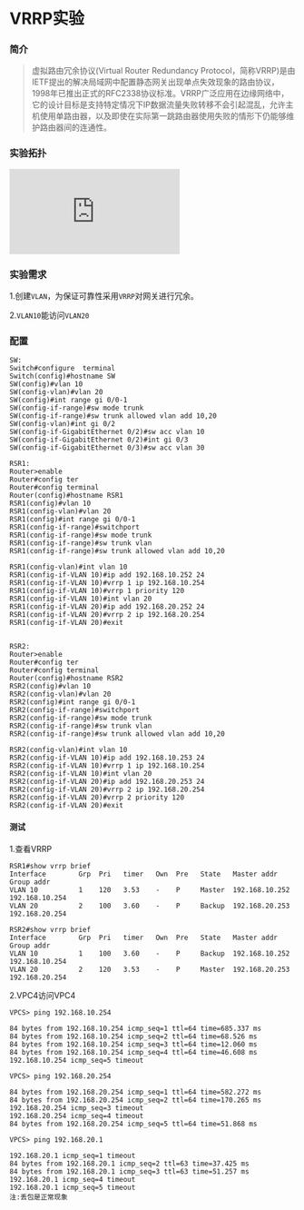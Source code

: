 # VRRP实验

### 简介

> 虚拟路由冗余协议(Virtual Router Redundancy Protocol，简称VRRP)是由IETF提出的解决局域网中配置静态网关出现单点失效现象的路由协议，1998年已推出正式的RFC2338协议标准。VRRP广泛应用在边缘网络中，它的设计目标是支持特定情况下IP数据流量失败转移不会引起混乱，允许主机使用单路由器，以及即使在实际第一跳路由器使用失败的情形下仍能够维护路由器间的连通性。

### 实验拓扑

[![img](http://localhost/lib/exe/fetch.php?tok=cc35e6&media=https%3A%2F%2Fs3.bmp.ovh%2Fimgs%2F2024%2F10%2F10%2F0dfeb6b6e805719a.png)](http://localhost/lib/exe/fetch.php?tok=cc35e6&media=https%3A%2F%2Fs3.bmp.ovh%2Fimgs%2F2024%2F10%2F10%2F0dfeb6b6e805719a.png)

### 实验需求

1.创建`VLAN`，为保证可靠性采用`VRRP`对网关进行冗余。

2.`VLAN10`能访问`VLAN20`

### 配置

```
SW:
Switch#configure  terminal 
Switch(config)#hostname SW 
SW(config)#vlan 10
SW(config-vlan)#vlan 20 
SW(config)#int range gi 0/0-1 
SW(config-if-range)#sw mode trunk 
SW(config-if-range)#sw trunk allowed vlan add 10,20
SW(config-vlan)#int gi 0/2 
SW(config-if-GigabitEthernet 0/2)#sw acc vlan 10 
SW(config-if-GigabitEthernet 0/2)#int gi 0/3 
SW(config-if-GigabitEthernet 0/3)#sw acc vlan 30 
 
RSR1:
Router>enable 
Router#config ter
Router#config terminal 
Router(config)#hostname RSR1
RSR1(config)#vlan 10 
RSR1(config-vlan)#vlan 20 
RSR1(config)#int range gi 0/0-1 
RSR1(config-if-range)#switchport 
RSR1(config-if-range)#sw mode trunk
RSR1(config-if-range)#sw trunk vlan
RSR1(config-if-range)#sw trunk allowed vlan add 10,20
 
RSR1(config-vlan)#int vlan 10 
RSR1(config-if-VLAN 10)#ip add 192.168.10.252 24 
RSR1(config-if-VLAN 10)#vrrp 1 ip 192.168.10.254 
RSR1(config-if-VLAN 10)#vrrp 1 priority 120
RSR1(config-if-VLAN 10)#int vlan 20 
RSR1(config-if-VLAN 20)#ip add 192.168.20.252 24 
RSR1(config-if-VLAN 20)#vrrp 2 ip 192.168.20.254 
RSR1(config-if-VLAN 20)#exit 
 

RSR2:
Router>enable 
Router#config ter
Router#config terminal 
Router(config)#hostname RSR2
RSR2(config)#vlan 10 
RSR2(config-vlan)#vlan 20 
RSR2(config)#int range gi 0/0-1 
RSR2(config-if-range)#switchport 
RSR2(config-if-range)#sw mode trunk
RSR2(config-if-range)#sw trunk vlan
RSR2(config-if-range)#sw trunk allowed vlan add 10,20
 
RSR2(config-vlan)#int vlan 10 
RSR2(config-if-VLAN 10)#ip add 192.168.10.253 24 
RSR2(config-if-VLAN 10)#vrrp 1 ip 192.168.10.254 
RSR2(config-if-VLAN 10)#int vlan 20 
RSR2(config-if-VLAN 20)#ip add 192.168.20.253 24 
RSR2(config-if-VLAN 20)#vrrp 2 ip 192.168.20.254 
RSR2(config-if-VLAN 20)#vrrp 2 priority 120
RSR2(config-if-VLAN 20)#exit 
```

#### 测试

1.查看VRRP

```
RSR1#show vrrp brief 
Interface        Grp  Pri   timer   Own  Pre   State   Master addr          Group addr                  
VLAN 10          1    120   3.53    -    P     Master  192.168.10.252       192.168.10.254   
VLAN 20          2    100   3.60    -    P     Backup  192.168.20.253       192.168.20.254  
 
RSR2#show vrrp brief 
Interface        Grp  Pri   timer   Own  Pre   State   Master addr            Group addr 
VLAN 10          1    100   3.60    -    P     Backup  192.168.10.252       192.168.10.254
VLAN 20          2    120   3.53    -    P     Master  192.168.20.253       192.168.20.254 
```

2.VPC4访问VPC4

```
VPCS> ping 192.168.10.254
 
84 bytes from 192.168.10.254 icmp_seq=1 ttl=64 time=685.337 ms
84 bytes from 192.168.10.254 icmp_seq=2 ttl=64 time=68.526 ms
84 bytes from 192.168.10.254 icmp_seq=3 ttl=64 time=12.060 ms
84 bytes from 192.168.10.254 icmp_seq=4 ttl=64 time=46.608 ms
192.168.10.254 icmp_seq=5 timeout
 
VPCS> ping 192.168.20.254
 
84 bytes from 192.168.20.254 icmp_seq=1 ttl=64 time=582.272 ms
84 bytes from 192.168.20.254 icmp_seq=2 ttl=64 time=170.265 ms
192.168.20.254 icmp_seq=3 timeout
192.168.20.254 icmp_seq=4 timeout
84 bytes from 192.168.20.254 icmp_seq=5 ttl=64 time=51.868 ms
 
VPCS> ping 192.168.20.1
 
192.168.20.1 icmp_seq=1 timeout
84 bytes from 192.168.20.1 icmp_seq=2 ttl=63 time=37.425 ms
84 bytes from 192.168.20.1 icmp_seq=3 ttl=63 time=51.257 ms
192.168.20.1 icmp_seq=4 timeout
192.168.20.1 icmp_seq=5 timeout
注:丢包是正常现象
```